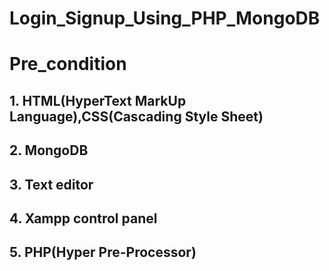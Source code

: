 # Login_Signup_Using_PHP_MongoDB
# Pre_condition
## 1. HTML(HyperText MarkUp Language),CSS(Cascading Style Sheet)
## 2. MongoDB
## 3. Text editor
## 4. Xampp control panel 
## 5. PHP(Hyper Pre-Processor)
